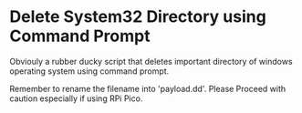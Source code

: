 # Delete System32 Directory using Command Prompt
Obviouly a rubber ducky script that deletes important directory of windows operating system using command prompt.

Remember to rename the filename into 'payload.dd'.
Please Proceed with caution especially if using RPi Pico.
